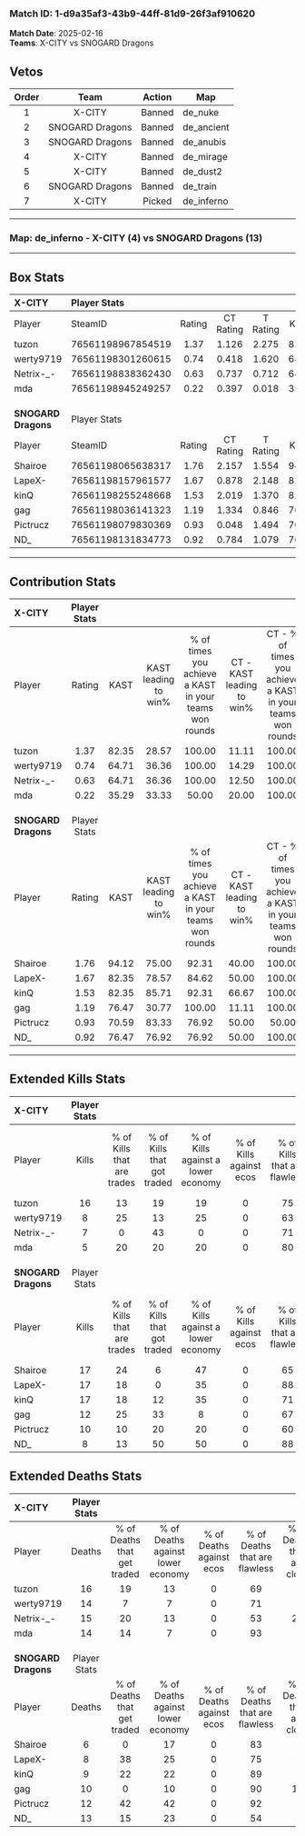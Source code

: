 ### Match ID: 1-d9a35af3-43b9-44ff-81d9-26f3af910620  
**Match Date**: 2025-02-16  
**Teams**: X-CITY vs SNOGARD Dragons  

## Vetos  

| Order | Team | Action | Map |
| :---: | :--: | :----: | --- |
| 1 | X-CITY | Banned | de_nuke |
| 2 | SNOGARD Dragons | Banned | de_ancient |
| 3 | SNOGARD Dragons | Banned | de_anubis |
| 4 | X-CITY | Banned | de_mirage |
| 5 | X-CITY | Banned | de_dust2 |
| 6 | SNOGARD Dragons | Banned | de_train |
| 7 | X-CITY | Picked | de_inferno |

---  

### **Map**: de_inferno - X-CITY (4) vs SNOGARD Dragons (13)  
---  

## Box Stats  

| **X-CITY**          | Player Stats      |        |           |          |       |       |       |         |        |      |     |
| :- | :- | :-: | :-: | :-: | :-: | :-: | :-: | :-: | :-: | :-: | :-: |
| Player              | SteamID           | Rating | CT Rating | T Rating | KAST  |  ADR  | Kills | Assists | Deaths | K/D  | HS% |
| tuzon               | 76561198967854519 |  1.37  |   1.126   |  2.275   | 82.35 | 114.1 |  16   |    5    |   16   | 1.00 | 56  |
| werty9719           | 76561198301260615 |  0.74  |   0.418   |  1.620   | 64.71 | 69.1  |   8   |    3    |   14   | 0.57 | 50  |
| Netrix-_-           | 76561198838362430 |  0.63  |   0.737   |  0.712   | 64.71 | 57.8  |   7   |    5    |   15   | 0.47 | 28  |
| mda                 | 76561198945249257 |  0.22  |   0.397   |  0.018   | 35.29 | 27.7  |   5   |    0    |   14   | 0.36 | 40  |
|                     |                   |        |           |          |       |       |       |         |        |      |     |
|                     |                   |        |           |          |       |       |       |         |        |      |     |
|                     |                   |        |           |          |       |       |       |         |        |      |     |
| **SNOGARD Dragons** | Player Stats      |        |           |          |       |       |       |         |        |      |     |
| Player              | SteamID           | Rating | CT Rating | T Rating | KAST  |  ADR  | Kills | Assists | Deaths | K/D  | HS% |
| Shairoe             | 76561198065638317 |  1.76  |   2.157   |  1.554   | 94.12 | 99.9  |  17   |    3    |   6    | 2.83 | 64  |
| LapeX-              | 76561198157961577 |  1.67  |   0.878   |  2.148   | 82.35 | 111.5 |  17   |    7    |   8    | 2.13 | 23  |
| kinQ                | 76561198255248668 |  1.53  |   2.019   |  1.370   | 82.35 | 86.5  |  17   |    1    |   9    | 1.89 | 64  |
| gag                 | 76561198036141323 |  1.19  |   1.334   |  0.846   | 76.47 | 76.4  |  12   |    5    |   10   | 1.20 | 58  |
| Pictrucz            | 76561198079830369 |  0.93  |   0.048   |  1.494   | 70.59 | 58.2  |  10   |    6    |   12   | 0.83 | 50  |
| ND_                 | 76561198131834773 |  0.92  |   0.784   |  1.079   | 76.47 | 78.7  |   8   |    8    |   13   | 0.62 | 62  |
---  

## Contribution Stats  

| **X-CITY**          | Player Stats |       |                      |                                                        |                           |                                                             |                          |                                                            |
| :- | :-: | :-: | :-: | :-: | :-: | :-: | :-: | :-: |
| Player              |    Rating    | KAST  | KAST leading to win% | % of times you achieve a KAST in your teams won rounds | CT - KAST leading to win% | CT - % of times you achieve a KAST in your teams won rounds | T - KAST leading to win% | T - % of times you achieve a KAST in your teams won rounds |
| tuzon               |     1.37     | 82.35 |        28.57         |                         100.00                         |           11.11           |                           100.00                            |          60.00           |                           100.00                           |
| werty9719           |     0.74     | 64.71 |        36.36         |                         100.00                         |           14.29           |                           100.00                            |          75.00           |                           100.00                           |
| Netrix-_-           |     0.63     | 64.71 |        36.36         |                         100.00                         |           12.50           |                           100.00                            |          100.00          |                           100.00                           |
| mda                 |     0.22     | 35.29 |        33.33         |                         50.00                          |           20.00           |                           100.00                            |          100.00          |                           33.33                            |
|                     |              |       |                      |                                                        |                           |                                                             |                          |                                                            |
|                     |              |       |                      |                                                        |                           |                                                             |                          |                                                            |
|                     |              |       |                      |                                                        |                           |                                                             |                          |                                                            |
| **SNOGARD Dragons** | Player Stats |       |                      |                                                        |                           |                                                             |                          |                                                            |
| Player              |    Rating    | KAST  | KAST leading to win% | % of times you achieve a KAST in your teams won rounds | CT - KAST leading to win% | CT - % of times you achieve a KAST in your teams won rounds | T - KAST leading to win% | T - % of times you achieve a KAST in your teams won rounds |
| Shairoe             |     1.76     | 94.12 |        75.00         |                         92.31                          |           40.00           |                           100.00                            |          90.91           |                           90.91                            |
| LapeX-              |     1.67     | 82.35 |        78.57         |                         84.62                          |           50.00           |                           100.00                            |          90.00           |                           81.82                            |
| kinQ                |     1.53     | 82.35 |        85.71         |                         92.31                          |           66.67           |                           100.00                            |          90.91           |                           90.91                            |
| gag                 |     1.19     | 76.47 |        30.77         |                         100.00                         |           11.11           |                           100.00                            |          75.00           |                           100.00                           |
| Pictrucz            |     0.93     | 70.59 |        83.33         |                         76.92                          |           50.00           |                            50.00                            |          90.00           |                           81.82                            |
| ND_                 |     0.92     | 76.47 |        76.92         |                         76.92                          |           50.00           |                           100.00                            |          88.89           |                           72.73                            |
---  

## Extended Kills Stats  

| **X-CITY**          | Player Stats |                            |                            |                                    |                         |                              |                                 |                                       |                    |           |
| :- | :-: | :-: | :-: | :-: | :-: | :-: | :-: | :-: | :-: | :-: |
| Player              |    Kills     | % of Kills that are trades | % of Kills that got traded | % of Kills against a lower economy | % of Kills against ecos | % of Kills that are flawless | % of Kills that are close duels | % of Kills that are assisted by flash | Pistol Round Kills | AWP Kills |
| tuzon               |      16      |             13             |             19             |                 19                 |            0            |              75              |                6                |                  13                   |         2          |     2     |
| werty9719           |      8       |             25             |             13             |                 25                 |            0            |              63              |                0                |                   0                   |         2          |     0     |
| Netrix-_-           |      7       |             0              |             43             |                 0                  |            0            |              71              |                0                |                  14                   |         3          |     0     |
| mda                 |      5       |             20             |             20             |                 20                 |            0            |              80              |                0                |                   0                   |         0          |     0     |
|                     |              |                            |                            |                                    |                         |                              |                                 |                                       |                    |           |
|                     |              |                            |                            |                                    |                         |                              |                                 |                                       |                    |           |
|                     |              |                            |                            |                                    |                         |                              |                                 |                                       |                    |           |
| **SNOGARD Dragons** | Player Stats |                            |                            |                                    |                         |                              |                                 |                                       |                    |           |
| Player              |    Kills     | % of Kills that are trades | % of Kills that got traded | % of Kills against a lower economy | % of Kills against ecos | % of Kills that are flawless | % of Kills that are close duels | % of Kills that are assisted by flash | Pistol Round Kills | AWP Kills |
| Shairoe             |      17      |             24             |             6              |                 47                 |            0            |              65              |                6                |                  12                   |         2          |     0     |
| LapeX-              |      17      |             18             |             0              |                 35                 |            0            |              88              |                0                |                   0                   |         4          |     7     |
| kinQ                |      17      |             18             |             12             |                 35                 |            0            |              71              |               24                |                  12                   |         1          |     1     |
| gag                 |      12      |             25             |             33             |                 8                  |            0            |              67              |                0                |                   0                   |         0          |     0     |
| Pictrucz            |      10      |             10             |             20             |                 20                 |            0            |              60              |                0                |                  10                   |         0          |     0     |
| ND_                 |      8       |             13             |             50             |                 50                 |            0            |              88              |               13                |                  13                   |         0          |     0     |
## Extended Deaths Stats  

| **X-CITY**          | Player Stats |                             |                                   |                          |                               |                            |                           |               |
| :- | :-: | :-: | :-: | :-: | :-: | :-: | :-: | :-: |
| Player              |    Deaths    | % of Deaths that get traded | % of Deaths against lower economy | % of Deaths against ecos | % of Deaths that are flawless | % of Deaths that are close | % of Deaths while blinded | Deaths to AWP |
| tuzon               |      16      |             19              |                13                 |            0             |              69               |             6              |             6             |       2       |
| werty9719           |      14      |              7              |                 7                 |            0             |              71               |             7              |            14             |       2       |
| Netrix-_-           |      15      |             20              |                13                 |            0             |              53               |             20             |            20             |       2       |
| mda                 |      14      |             14              |                 7                 |            0             |              93               |             0              |             0             |       0       |
|                     |              |                             |                                   |                          |                               |                            |                           |               |
|                     |              |                             |                                   |                          |                               |                            |                           |               |
|                     |              |                             |                                   |                          |                               |                            |                           |               |
| **SNOGARD Dragons** | Player Stats |                             |                                   |                          |                               |                            |                           |               |
| Player              |    Deaths    | % of Deaths that get traded | % of Deaths against lower economy | % of Deaths against ecos | % of Deaths that are flawless | % of Deaths that are close | % of Deaths while blinded | Deaths to AWP |
| Shairoe             |      6       |              0              |                17                 |            0             |              83               |             0              |             0             |       1       |
| LapeX-              |      8       |             38              |                25                 |            0             |              75               |             0              |             0             |       0       |
| kinQ                |      9       |             22              |                22                 |            0             |              89               |             0              |             0             |       1       |
| gag                 |      10      |              0              |                10                 |            0             |              90               |             10             |             0             |       2       |
| Pictrucz            |      12      |             42              |                42                 |            0             |              92               |             8              |             8             |       0       |
| ND_                 |      13      |             15              |                23                 |            0             |              54               |             0              |            15             |       0       |
